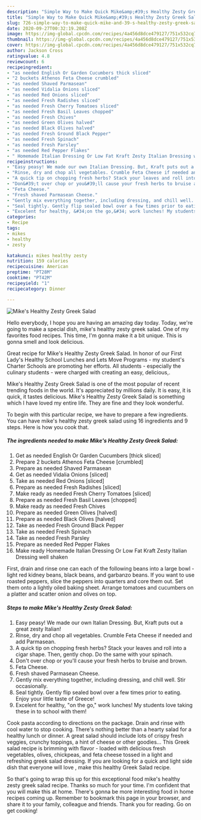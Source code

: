 ```yaml
---
description: "Simple Way to Make Quick Mike&amp;#39;s Healthy Zesty Greek Salad"
title: "Simple Way to Make Quick Mike&amp;#39;s Healthy Zesty Greek Salad"
slug: 726-simple-way-to-make-quick-mike-and-39-s-healthy-zesty-greek-salad
date: 2020-09-27T00:32:19.208Z
image: https://img-global.cpcdn.com/recipes/4a456d8dce479127/751x532cq70/mikes-healthy-zesty-greek-salad-recipe-main-photo.jpg
thumbnail: https://img-global.cpcdn.com/recipes/4a456d8dce479127/751x532cq70/mikes-healthy-zesty-greek-salad-recipe-main-photo.jpg
cover: https://img-global.cpcdn.com/recipes/4a456d8dce479127/751x532cq70/mikes-healthy-zesty-greek-salad-recipe-main-photo.jpg
author: Jackson Cross
ratingvalue: 4.8
reviewcount: 6
recipeingredient:
- "as needed English Or Garden Cucumbers thick sliced"
- "2 buckets Athenos Feta Cheese crumbled"
- "as needed Shaved Parmasean"
- "as needed Vidalia Onions sliced"
- "as needed Red Onions sliced"
- "as needed Fresh Radishes sliced"
- "as needed Fresh Cherry Tomatoes sliced"
- "as needed Fresh Basil Leaves chopped"
- "as needed Fresh Chives"
- "as needed Green Olives halved"
- "as needed Black Olives halved"
- "as needed Fresh Ground Black Pepper"
- "as needed Fresh Spinach"
- "as needed Fresh Parsley"
- "as needed Red Pepper Flakes"
- " Homemade Italian Dressing Or Low Fat Kraft Zesty Italian Dressing well shaken"
recipeinstructions:
- "Easy peasy! We made our own Italian Dressing. But, Kraft puts out a great zesty Italian!"
- "Rinse, dry and chop all vegetables. Crumble Feta Cheese if needed and add Parmasean."
- "A quick tip on chopping fresh herbs? Stack your leaves and roll into a cigar shape. Then, gently chop. Do the same with your spinach."
- "Don&#39;t over chop or you&#39;ll cause your fresh herbs to bruise and brown."
- "Feta Cheese."
- "Fresh shaved Parmasean Cheese."
- "Gently mix everything together, including dressing, and chill well. Stir occasionally."
- "Seal tightly. Gently flip sealed bowl over a few times prior to eating. Enjoy your little taste of Greece!"
- "Excelent for healthy, &#34;on the go,&#34; work lunches! My students love taking these in to school with them!"
categories:
- Recipe
tags:
- mikes
- healthy
- zesty

katakunci: mikes healthy zesty 
nutrition: 159 calories
recipecuisine: American
preptime: "PT28M"
cooktime: "PT42M"
recipeyield: "1"
recipecategory: Dinner

---
```



![Mike&#39;s Healthy Zesty Greek Salad](https://img-global.cpcdn.com/recipes/4a456d8dce479127/751x532cq70/mikes-healthy-zesty-greek-salad-recipe-main-photo.jpg)

Hello everybody, I hope you are having an amazing day today. Today, we're going to make a special dish, mike&#39;s healthy zesty greek salad. One of my favorites food recipes. This time, I'm gonna make it a bit unique. This is gonna smell and look delicious.

Great recipe for Mike&#39;s Healthy Zesty Greek Salad. In honor of our First Lady&#39;s Healthy School Lunches and Lets Move Programs - my student&#39;s Charter Schools are promoting her efforts. All students - especially the culinary students - were charged with creating an easy, delicious,.

Mike&#39;s Healthy Zesty Greek Salad is one of the most popular of recent trending foods in the world. It's appreciated by millions daily. It is easy, it is quick, it tastes delicious. Mike&#39;s Healthy Zesty Greek Salad is something which I have loved my entire life. They are fine and they look wonderful.


To begin with this particular recipe, we have to prepare a few ingredients. You can have mike&#39;s healthy zesty greek salad using 16 ingredients and 9 steps. Here is how you cook that.

<!--inarticleads1-->

##### The ingredients needed to make Mike&#39;s Healthy Zesty Greek Salad:

1. Get as needed English Or Garden Cucumbers [thick sliced]
1. Prepare 2 buckets Athenos Feta Cheese [crumbled]
1. Prepare as needed Shaved Parmasean
1. Get as needed Vidalia Onions [sliced]
1. Take as needed Red Onions [sliced]
1. Prepare as needed Fresh Radishes [sliced]
1. Make ready as needed Fresh Cherry Tomatoes [sliced]
1. Prepare as needed Fresh Basil Leaves [chopped]
1. Make ready as needed Fresh Chives
1. Prepare as needed Green Olives [halved]
1. Prepare as needed Black Olives [halved]
1. Take as needed Fresh Ground Black Pepper
1. Take as needed Fresh Spinach
1. Take as needed Fresh Parsley
1. Prepare as needed Red Pepper Flakes
1. Make ready  Homemade Italian Dressing Or Low Fat Kraft Zesty Italian Dressing well shaken


First, drain and rinse one can each of the following beans into a large bowl - light red kidney beans, black beans, and garbanzo beans. If you want to use roasted peppers, slice the peppers into quarters and core them out. Set them onto a lightly oiled baking sheet. Arrange tomatoes and cucumbers on a platter and scatter onion and olives on top. 

<!--inarticleads2-->

##### Steps to make Mike&#39;s Healthy Zesty Greek Salad:

1. Easy peasy! We made our own Italian Dressing. But, Kraft puts out a great zesty Italian!
1. Rinse, dry and chop all vegetables. Crumble Feta Cheese if needed and add Parmasean.
1. A quick tip on chopping fresh herbs? Stack your leaves and roll into a cigar shape. Then, gently chop. Do the same with your spinach.
1. Don&#39;t over chop or you&#39;ll cause your fresh herbs to bruise and brown.
1. Feta Cheese.
1. Fresh shaved Parmasean Cheese.
1. Gently mix everything together, including dressing, and chill well. Stir occasionally.
1. Seal tightly. Gently flip sealed bowl over a few times prior to eating. Enjoy your little taste of Greece!
1. Excelent for healthy, &#34;on the go,&#34; work lunches! My students love taking these in to school with them!


Cook pasta according to directions on the package. Drain and rinse with cool water to stop cooking. There&#39;s nothing better than a hearty salad for a healthy lunch or dinner. A great salad should include lots of crispy fresh veggies, crunchy toppings, a hint of cheese or other goodies… This Greek salad recipe is brimming with flavor - loaded with delicious fresh vegetables, olives, chickpeas, and feta cheese tossed in a light and refreshing greek salad dressing. If you are looking for a quick and light side dish that everyone will love , make this healthy Greek Salad recipe. 

So that's going to wrap this up for this exceptional food mike&#39;s healthy zesty greek salad recipe. Thanks so much for your time. I'm confident that you will make this at home. There's gonna be more interesting food in home recipes coming up. Remember to bookmark this page in your browser, and share it to your family, colleague and friends. Thank you for reading. Go on get cooking!
